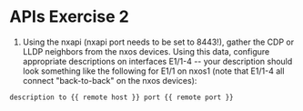 # APIs Exercise 2

1. Using the nxapi (nxapi port needs to be set to 8443!), gather the CDP or LLDP neighbors from the nxos devices. Using this data, configure appropriate descriptions on interfaces E1/1-4 -- your description should look something like the following for E1/1 on nxos1 (note that E1/1-4 all connect "back-to-back" on the nxos devices):

```
description to {{ remote host }} port {{ remote port }}
```
